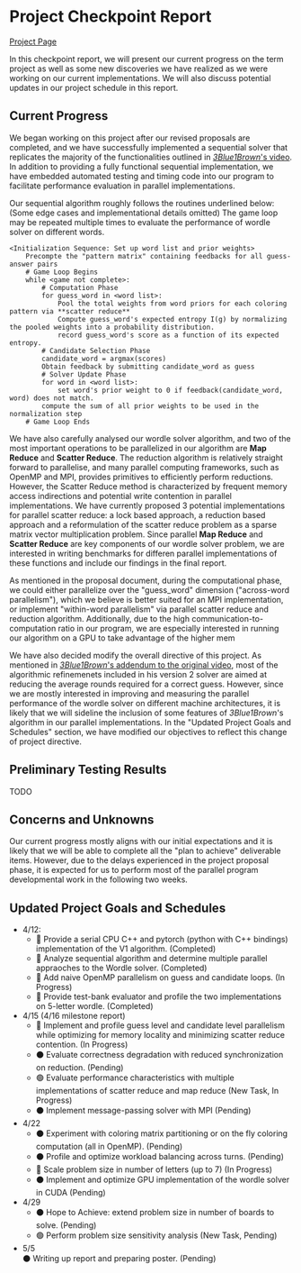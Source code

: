 # Project Checkpoint Report
[Project Page](https://joel99.github.io/parallel_final/)

In this checkpoint report, we will present our current progress on the term project as well as some new discoveries we have realized as we were working on our current implementations. We will also discuss potential updates in our project schedule in this report.

## Current Progress

We began working on this project after our revised proposals are completed, and we have successfully implemented a sequential solver that replicates the majority of the functionalities outlined in [_3Blue1Brown_'s video](https://www.youtube.com/watch?v=v68zYyaEmEA). In addition to providing a fully functional sequential implementation, we have embedded automated testing and timing code into our program to facilitate performance evaluation in parallel implementations.

Our sequential algorithm roughly follows the routines underlined below: (Some edge cases and implementational details omitted) The game loop may be repeated multiple times to evaluate the performance of wordle solver on different words.
```
<Initialization Sequence: Set up word list and prior weights>
    Precompte the "pattern matrix" containing feedbacks for all guess-answer pairs
    # Game Loop Begins
    while <game not complete>:
        # Computation Phase
        for guess_word in <word list>:
            Pool the total weights from word priors for each coloring pattern via **scatter reduce**
            Compute guess_word's expected entropy I(g) by normalizing the pooled weights into a probability distribution.
            record guess_word's score as a function of its expected entropy.
        # Candidate Selection Phase
        candidate_word = argmax(scores)
        Obtain feedback by submitting candidate_word as guess
        # Solver Update Phase
        for word in <word list>:
            set word's prior weight to 0 if feedback(candidate_word, word) does not match.
        compute the sum of all prior weights to be used in the normalization step
    # Game Loop Ends
```

We have also carefully analysed our wordle solver algorithm, and two of the most important operations to be parallelized in our algorithm are **Map Reduce** and **Scatter Reduce**. The reduction algorithm is relatively straight forward to parallelise, and many parallel computing frameworks, such as OpenMP and MPI, provides primitives to efficiently perform reductions. However, the Scatter Reduce method is characterized by frequent memory access indirections and potential write contention in parallel implementations. We have currently proposed 3 potential implementations for parallel scatter reduce: a lock based approach, a reduction based approach and a reformulation of the scatter reduce problem as a sparse matrix vector multiplication problem. Since parallel **Map Reduce** and **Scatter Reduce** are key components of our wordle solver problem, we are interested in writing benchmarks for differen parallel implementations of these functions and include our findings in the final report.

As mentioned in the proposal document, during the computational phase, we could either parallelize over the "guess_word" dimension ("across-word parallelism"), which we believe is better suited for an MPI implementation, or implement "within-word parallelism" via parallel scatter reduce and reduction algorithm. Additionally, due to the high communication-to-computation ratio in our program, we are especially interested in running our algorithm on a GPU to take advantage of the higher mem

We have also decided modify the overall directive of this project. As mentioned in [_3Blue1Brown_'s addendum to the original video](https://www.youtube.com/watch?v=fRed0Xmc2Wg), most of the algorithmic refinemenets included in his version 2 solver are aimed at reducing the average rounds required for a correct guess. However, since we are mostly interested in improving and measuring the parallel performance of the wordle solver on different machine architectures, it is likely that we will sideline the inclusion of some features of _3Blue1Brown_'s algorithm in our parallel implementations. In the "Updated Project Goals and Schedules" section, we have modified our objectives to reflect this change of project directive.

## Preliminary Testing Results
TODO

## Concerns and Unknowns
Our current progress mostly aligns with our initial expectations and it is likely that we will be able to complete all the "plan to achieve" deliverable items. However, due to the delays experienced in the project proposal phase, it is expected for us to perform most of the parallel program developmental work in the following two weeks.




## Updated Project Goals and Schedules
- 4/12:
  - 🔴 Provide a serial CPU C++ and pytorch (python with C++ bindings)     implementation of the V1 algorithm. (Completed)
  - 🔴 Analyze sequential algorithm and determine multiple parallel appraoches to the Wordle solver. (Completed)
  - 🔵 Add naive OpenMP parallelism on guess and candidate loops. (In Progress)
  - 🔴 Provide test-bank evaluator and profile the two implementations on 5-letter wordle. (Completed)
- 4/15 (4/16 milestone report)
  - 🔵 Implement and profile guess level and candidate level parallelism while optimizing for memory locality and minimizing scatter reduce contention. (In Progress)
  - ⚫ Evaluate correctness degradation with reduced synchronization on reduction. (Pending)
  - 🟢 Evaluate performance characteristics with multiple implementations of scatter reduce and map reduce (New Task, In Progress)
  - ⚫ Implement message-passing solver with MPI (Pending)  
- 4/22
  - ⚫ Experiment with coloring matrix partitioning or on the fly coloring computation (all in OpenMP). (Pending)
  - ⚫ Profile and optimize workload balancing across turns. (Pending)
  - 🔵 Scale problem size in number of letters (up to 7) (In Progress)
  - ⚫ Implement and optimize GPU implementation of the wordle solver in CUDA (Pending)
- 4/29
  - ⚫ Hope to Achieve: extend problem size in number of boards to solve. (Pending)
  - 🟢 Perform problem size sensitivity analysis (New Task, Pending)  
- 5/5  
  ⚫ Writing up report and preparing poster. (Pending)

